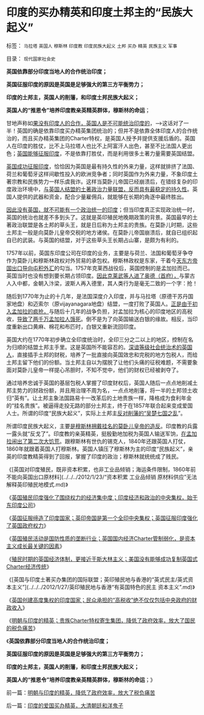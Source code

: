 # 印度的买办精英和印度土邦主的“民族大起义”

标签： `马拉塔` `英国人` `穆斯林` `印度教` `印度民族大起义` `土邦` `买办` `精英` `民族主义` `军事` 

目录： `现代国家社会史`

**英国依靠部分印度当地人的合作统治印度；**

**英国征服印度的原因是英国是足够强大的第三方平衡势力；**

**印度的土邦主，英国人的削藩，和印度土邦民族大起义；**

**英国人的“推恩令”培养印度教亲英精英群体，穆斯林的命运**；

甘地声称如[果没有印度人的合作，英国人是不可能统治印度的](../../../2009/10/24/暴力的社会价值和非暴力的不合作，及圣雄甘地.md)，——>这话对了一半！英国的确是依靠印度买办精英集团统治的；但并不是依靠全体印度人的合作统治的，而且买办精英集团的Charter特权，是英国人授予并提供支援后盾的。英国人在印度的胜仗，比不上马拉塔人也比不上阿富汗人出色，甚至不比法国人更出色；[英国能够征服印度](../../../2012/1/25/英国征服印度地区，缔造现代印度国家的统一.md)，不是依靠打胜仗，而是利用很多土著力量需要英国结盟。

[英国成功征服印度](../../../2008/12/17/英国征服印度是印度历史的进步.md)，恰恰因为英国是最有持久性的外来力量，这样就排挤了法国、荷兰和葡萄牙这样间歇性投入的欧洲竞争者；同时英国作为外来力量，不象印度土著宗教和民族势力一样乐虞我诈。这样当莫卧儿帝国已经崩溃后，在错综复杂的印度政治环境中，[与英国人结盟的土著政治力量联盟，反而具有最稳定的持久性](../../../2008/12/18/英国征服印度是法治商业经济行为的成功.md)。英国人提供的武器和资金，配合少量雇佣兵，就能够在长期的角逐中最终胜出。

[因此没有英国，就不可能有一个政治统一的印度](../../../2012/1/25/英国征服大大强化了印度经济的集中程度.md)；但当印度真正实现政治统一时，英国的统治也就差不多到头了。这就是英印殖民地晚期政策的背景。英国最早的土著政治联盟是各土邦的草头王，就是日后称为土邦主的贵族。在莫卧儿时期，这些土邦主一般是向莫卧儿皇帝交税的地方诸侯。在莫卧儿帝国崩溃后，就自已组织起自已的武装。与英国的结盟，对于这些草头王长期占山寨，是颇为有利的。

1757年以前，英国东印度公司在印度的业务，主要是与荷兰、法国和葡萄牙争夺作为莫卧儿和穆斯林政权对外贸易的承包权。穆斯林政权是东家，干着今[天东方帝国出口导向屯积外汇](../../../2009/5/6/出口导向是暂时的还是永远的？.md)的勾当。1757年克莱西战役后，英国控制的是孟加拉而已。英国当时也没有想到要长期占领印度。[因此克莱武等人进了奥德（首府），](../../../2012/1/15/孟加拉是世界富裕总冠军，海上丝绸之路的终点.md)与蒙古人入中都，金朝入汴梁，波斯人再入德里，其人类行为是毫无二致的一个字：抢！

随后到1770年为止的十几年，是法国深度介入印度，并与马拉塔（原德干苏丹国家地盘）和迈索尔（原vijayanagara地盘）结盟，一度打败了英国人。[正是由于初入孟加拉的疯抢，](../../../2012/1/15/英国人无意中得到印度，亚当斯密“不心疼”.md)与随后十几年的战争负担，对孟加拉为核心的印度地区的高税收，[导致了两千万孟加拉人饿死](../../../2012/1/21/孟加拉1770s大饥荒，当政府致力本身利益最大化.md)。倒不是为了向英国输送白银的缘故。相反，当印度重新出口黄麻、棉花和布匹时，白银又重新流回印度。

英国大约在1770年初步确立全印度统治时，全印三分之二以上的地区，控制在名为归顺的结盟土邦主手里。这是英国所不能容忍的。[深谙等级社会统治术的英国人](../../../2011/11/24/中世纪领主制的机理和蒋介石的统治术.md)，直接插手土邦的财税，培养了一批直接向英国效忠和完税的地方包税人，而给土邦主留下他们的份额。当土邦主自以为摆脱了让他们头痛的征税难题，不需要象面对莫卧儿皇帝一样提心吊胆时，不知不觉中，他们的财权已经被剥夺了。

通过培养忠诚于英国的基层包税人掌握了印度财权后，英国人随后一点点地削减土邦主势力的财政份额，并且用治理不周为名，一点点地削藩，将一半的土邦领土收归“英有”。让土邦主象法国路易十一改革后的土地贵族一样，降格成为食利年金的“挂名贵族”。被逼得走投无路的部分土邦主，终于在1857年联合起来变成爱国人士。所谓的印度“民族大起义”，实际上土邦主[反对削藩的“吴楚七国之乱](../../../2010/4/27/“军阀混战民不聊生”文幻学家命题作文.md)”。

所谓印度民族大起义，主要[是穆斯林拥戴挂名的莫卧儿皇帝的造反](../../../2012/1/20/印度地形气侯阻止大型国家形成，穆斯林骑兵和英国的入侵.md)。印度教的兵露一露头就“反戈了”。印度教的亲英精英，挺殷勤地加税为英国人输送军饷，[在孟加拉闹出了第二次大饥荒](../../../2012/1/21/高税收无福利的竭泽而渔，接二连三的大饥荒.md)。跟穆斯林有世仇的锡克人，1840年还跟英国人打仗，1860年就跟着英国人打穆斯林。英国人镇压了穆斯林为主的印度“民族起义”，亲英的印度教精英得到了回报，掌握了印度的政治；穆斯林就统统成了贱民。

《[英国对印度殖民，既非资本积累，也非工业品倾销；海运条件限制，1860年前不能向英国出口原材料](../../../2012/1/23/“资本积累 工业品倾销 原材料供应”无法解释英印殖民地模式.md)》

《[英国殖民印度强化了围绕权力的经济集中度；印度经济和政治的中央集权，始于东印度公司](../../../2012/1/25/英国征服大大强化了印度经济的集中程度.md)》

《[英国征服缔造了印度国家；英印帝国是第一个全印中央集权；英国征服印度强化了英国政府权力](../../../2012/1/25/英国征服印度地区，缔造现代印度国家的统一.md)》

《[英国殖民活动是国防性质的垄断行业；英国国内经济Charter管制弱化，是资本主义成长最关键的因素](../../../2012/1/25/英国殖民活动是国防性质的垄断行业，英国资本主义的成长.md)》

《[殖民时期的英国经济体制，更接近于斯大林主义；美国没有能够成功复制英国式Charter经济传统](../../../2012/1/25/英帝国经济体制近似斯大林主义，美国仿英复古失败.md)》

《[英国与印度土著买办集团的国际联盟；英印殖民地与香港的“英式民主/英式资本主义”](../../../2012/1/27/英印殖民地与香港“有英国特色的民主 资本主义”.md)》

《[英国创建高度集权的印度国家；民众承担的“高税收”绝不仅仅包括中央政府的财政收入](../../../2012/1/27/英国创建印度，高税收绝不仅仅包含中央政府的财政收入.md)》

《[明朝与印度的精英；贵族Charter特权寄生集团，降低了政府效率，放大了国民的税负痛苦](../../../2012/1/27/明朝与印度的精英，降低了政府效率，放大了税负痛苦.md)》

《**英国依靠部分印度当地人的合作统治印度；**

**英国征服印度的原因是英国是足够强大的第三方平衡势力；**

**印度的土邦主，英国人的削藩，和印度土邦民族大起义；**

**英国人的“推恩令”培养印度教亲英精英群体，穆斯林的命运**；》



前一篇：[明朝与印度的精英，降低了政府效率，放大了税负痛苦](../../../2012/1/27/明朝与印度的精英，降低了政府效率，放大了税负痛苦.md)

后一篇：[印度的爱国买办精英，大清朝廷和洋鬼子](../../../2012/1/28/印度的爱国买办精英，大清朝廷和洋鬼子.md)